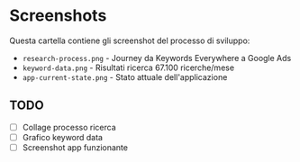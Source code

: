# Screenshots

Questa cartella contiene gli screenshot del processo di sviluppo:

- `research-process.png` - Journey da Keywords Everywhere a Google Ads
- `keyword-data.png` - Risultati ricerca 67.100 ricerche/mese
- `app-current-state.png` - Stato attuale dell'applicazione

## TODO
- [ ] Collage processo ricerca
- [ ] Grafico keyword data
- [ ] Screenshot app funzionante
